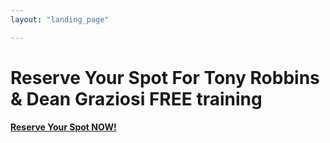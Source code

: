 ```yaml
---
layout: "landing_page"

---
```


  <script type="text/javascript">
      window.location='https://dgachieve.com/join?source=ildregister&a=1899';
    </script>

# Reserve Your Spot For Tony Robbins & Dean Graziosi FREE training

<b>
<a href="https://dgachieve.com/join?source=ildregister&a=1899">Reserve Your Spot NOW!</a>
</b>

